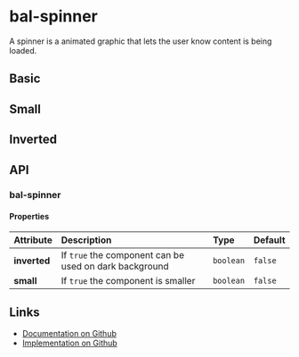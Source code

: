 # bal-spinner

<!-- START: human documentation top -->

A spinner is a animated graphic that lets the user know content is being loaded.

<!-- END: human documentation top -->

## Basic

<ClientOnly>  <docs-demo-bal-spinner-85></docs-demo-bal-spinner-85></ClientOnly>


## Small

<ClientOnly>  <docs-demo-bal-spinner-86></docs-demo-bal-spinner-86></ClientOnly>


## Inverted

<ClientOnly>  <docs-demo-bal-spinner-87></docs-demo-bal-spinner-87></ClientOnly>



## API

### bal-spinner

#### Properties

| Attribute    | Description                                            | Type      | Default |
| :----------- | :----------------------------------------------------- | :-------- | :------ |
| **inverted** | If `true` the component can be used on dark background | `boolean` | `false` |
| **small**    | If `true` the component is smaller                     | `boolean` | `false` |



<!-- START: human documentation bottom -->

<!-- END: human documentation bottom -->


## Links

* [Documentation on Github](https://github.com/baloise/ui-library/blob/master/docs/src/components/components/bal-spinner.md)
* [Implementation on Github](https://github.com/baloise/ui-library/blob/master/packages/components/src/components/bal-spinner)
